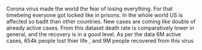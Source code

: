 Corona virus made the world the fear of losing everything. For that timebeing everyone got locked like in prisons. In the whole world US is affected so badlt than other countries. New cases are coming like double of already active cases. From this dataset death rate is comparatively lower in general, and the recovery is in a good level. As per the data 6M active cases, 654k people lost thier life , and 9M people recovered from this virus 

